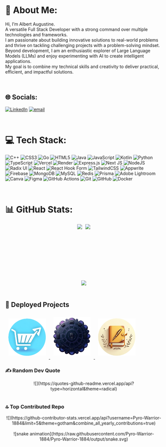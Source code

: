 # 💫 About Me:

<div align="left">

Hi, I’m Albert Augustine.<br>
A versatile Full Stack Developer with a strong command over multiple technologies and frameworks. <br>
I am passionate about building innovative solutions to real-world problems and thrive on tackling challenging projects with a problem-solving mindset. <br>
Beyond development, I am an enthusiastic explorer of Large Language Models (LLMs) and enjoy experimenting with AI to create intelligent applications. <br>
My goal is to combine my technical skills and creativity to deliver practical, efficient, and impactful solutions.
</div>
<br>

## 🌐 Socials:

<div align="left">

[![LinkedIn](https://img.shields.io/badge/LinkedIn-%230077B5.svg?logo=linkedin&logoColor=white)](https://linkedin.com/in/https://www.linkedin.com/in/albertaugustine1884/)
[![email](https://img.shields.io/badge/Email-D14836?logo=gmail&logoColor=white)](mailto:albertnedumudy@gmail.com)
</div>
<br>

# 💻 Tech Stack:

<div align="left">

![C++](https://img.shields.io/badge/c++-%2300599C.svg?style=for-the-badge&logo=c%2B%2B&logoColor=white) 
![CSS3](https://img.shields.io/badge/css3-%231572B6.svg?style=for-the-badge&logo=css3&logoColor=white) 
![Go](https://img.shields.io/badge/go-%2300ADD8.svg?style=for-the-badge&logo=go&logoColor=white) 
![HTML5](https://img.shields.io/badge/html5-%23E34F26.svg?style=for-the-badge&logo=html5&logoColor=white) 
![Java](https://img.shields.io/badge/java-%23ED8B00.svg?style=for-the-badge&logo=openjdk&logoColor=white) 
![JavaScript](https://img.shields.io/badge/javascript-%23323330.svg?style=for-the-badge&logo=javascript&logoColor=%23F7DF1E) 
![Kotlin](https://img.shields.io/badge/kotlin-%237F52FF.svg?style=for-the-badge&logo=kotlin&logoColor=white) 
![Python](https://img.shields.io/badge/python-3670A0?style=for-the-badge&logo=python&logoColor=ffdd54) 
![TypeScript](https://img.shields.io/badge/typescript-%23007ACC.svg?style=for-the-badge&logo=typescript&logoColor=white) 
![Vercel](https://img.shields.io/badge/vercel-%23000000.svg?style=for-the-badge&logo=vercel&logoColor=white) 
![Render](https://img.shields.io/badge/Render-%46E3B7.svg?style=for-the-badge&logo=render&logoColor=white) 
![Express.js](https://img.shields.io/badge/express.js-%23404d59.svg?style=for-the-badge&logo=express&logoColor=%2361DAFB) 
![Next JS](https://img.shields.io/badge/Next-black?style=for-the-badge&logo=next.js&logoColor=white) 
![NodeJS](https://img.shields.io/badge/node.js-6DA55F?style=for-the-badge&logo=node.js&logoColor=white) 
![Radix UI](https://img.shields.io/badge/radix%20ui-161618.svg?style=for-the-badge&logo=radix-ui&logoColor=white) 
![React](https://img.shields.io/badge/react-%2320232a.svg?style=for-the-badge&logo=react&logoColor=%2361DAFB) 
![React Hook Form](https://img.shields.io/badge/React%20Hook%20Form-%23EC5990.svg?style=for-the-badge&logo=reacthookform&logoColor=white) 
![TailwindCSS](https://img.shields.io/badge/tailwindcss-%2338B2AC.svg?style=for-the-badge&logo=tailwind-css&logoColor=white) 
![Appwrite](https://img.shields.io/badge/Appwrite-%23FD366E.svg?style=for-the-badge&logo=appwrite&logoColor=white) 
![Firebase](https://img.shields.io/badge/firebase-a08021?style=for-the-badge&logo=firebase&logoColor=ffcd34) 
![MongoDB](https://img.shields.io/badge/MongoDB-%234ea94b.svg?style=for-the-badge&logo=mongodb&logoColor=white) 
![MySQL](https://img.shields.io/badge/mysql-4479A1.svg?style=for-the-badge&logo=mysql&logoColor=white) 
![Redis](https://img.shields.io/badge/redis-%23DD0031.svg?style=for-the-badge&logo=redis&logoColor=white) 
![Prisma](https://img.shields.io/badge/Prisma-3982CE?style=for-the-badge&logo=Prisma&logoColor=white) 
![Adobe Lightroom](https://img.shields.io/badge/Adobe%20Lightroom-31A8FF.svg?style=for-the-badge&logo=Adobe%20Lightroom&logoColor=white) 
![Canva](https://img.shields.io/badge/Canva-%2300C4CC.svg?style=for-the-badge&logo=Canva&logoColor=white) 
![Figma](https://img.shields.io/badge/figma-%23F24E1E.svg?style=for-the-badge&logo=figma&logoColor=white) 
![GitHub Actions](https://img.shields.io/badge/github%20actions-%232671E5.svg?style=for-the-badge&logo=githubactions&logoColor=white) 
![Git](https://img.shields.io/badge/git-%23F05033.svg?style=for-the-badge&logo=git&logoColor=white) 
![GitHub](https://img.shields.io/badge/github-%23121011.svg?style=for-the-badge&logo=github&logoColor=white) 
![Docker](https://img.shields.io/badge/docker-%230db7ed.svg?style=for-the-badge&logo=docker&logoColor=white)

</div>
<br>

# 📊 GitHub Stats:

<div align="center">

<div style="display: flex; justify-content: center; gap: 10px;">
  <img src="https://github-readme-stats.vercel.app/api?username=Pyro-Warrior-1884&theme=gotham&hide_border=false&include_all_commits=true&count_private=true" height="180px"/>
  <img src="https://nirzak-streak-stats.vercel.app/?user=Pyro-Warrior-1884&theme=gotham&hide_border=false" height="180px"/>
</div>

<div align="center">
  <img src="https://github-readme-stats.vercel.app/api/top-langs/?username=Pyro-Warrior-1884&theme=gotham&hide_border=false&include_all_commits=true&count_private=true&layout=compact" />
</div>

</div>
<br>

## 🚀 Deployed Projects

<a href="https://frontend-cmy9dbzhg-albertnedumudy-5247s-projects.vercel.app">
  <img src="https://raw.githubusercontent.com/Pyro-Warrior-1884/Pyro-Warrior-1884/output/asset/NavCart.png" width="120" alt="NavCart" style="margin:10px;" />
</a>

<a href="https://aifinancerecomm-9o1uqcqmi-albertnedumudy-5247s-projects.vercel.app">
  <img src="https://raw.githubusercontent.com/Pyro-Warrior-1884/Pyro-Warrior-1884/output/asset/Cooler.png" width="120" alt="AI Finance Recommendation" style="margin:10px;" />
</a>

<a href="https://github-frontend-p4jahh4jo-albertnedumudy-5247s-projects.vercel.app">
  <img src="https://raw.githubusercontent.com/Pyro-Warrior-1884/Pyro-Warrior-1884/output/asset/GithubTool.png" width="120" alt="Code Submission Tool" style="margin:10px;" />
</a>

<br>

### ✍️ Random Dev Quote

<div align="center">
![](https://quotes-github-readme.vercel.app/api?type=horizontal&theme=radical)
</div>
<br>

### 🔝 Top Contributed Repo

<div align="center">
![](https://github-contributor-stats.vercel.app/api?username=Pyro-Warrior-1884&limit=5&theme=gotham&combine_all_yearly_contributions=true)
</div>
<br>
<div align="center">
![snake animation](https://raw.githubusercontent.com/Pyro-Warrior-1884/Pyro-Warrior-1884/output/snake.svg)
</div>



<!-- Proudly created with GPRM ( https://gprm.itsvg.in ) -->
